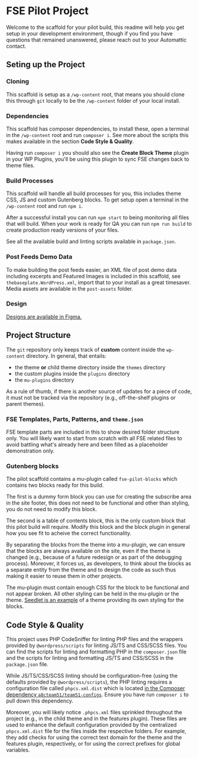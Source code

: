 # FSE Pilot Project

Welcome to the scaffold for your pilot build, this readme will help you get setup in your development environment, though if you find you have questions that remained unanswered, please reach out to your Automattic contact.

## Seting up the Project

### Cloning

This scaffold is setup as a `/wp-content` root, that means you should clone this through `git` locally to be the `/wp-content` folder of your local install.

### Dependencies

This scaffold has composer dependencies, to install these, open a terminal in the `/wp-content` root and run `composer i`. See more about the scripts this makes available in the section **Code Style & Quality**.

Having run `composer i` you should also see the **Create Block Theme** plugin in your WP Plugins, you'll be using this plugin to sync FSE changes back to theme files.

### Build Processes

This scaffold will handle all build processes for you, this includes theme CSS, JS and custom Gutenberg blocks. To get setup open a terminal in the `/wp-content` root and run `npm i`.

After a successful install you can run `npm start` to being monitoring all files that will build. When your work is ready for QA you can run `npm run build` to create production ready versions of your files.

See all the available build and linting scripts available in `package.json`.

### Post Feeds Demo Data

To make building the post feeds easier, an XML file of post demo data including excerpts and Featured Images is included in this scaffold, see `thebaseplate.WordPress.xml`, import that to your install as a great timesaver. Media assets are available in the `post-assets` folder.

### Design

[Designs are available in Figma.](https://www.figma.com/file/eb7htmHX8L9k6od2qICj2k/%F0%9F%9B%A0%EF%B8%8F-FSE-Pilot-Build-Theme?type=design&node-id=1278%3A251&mode=design&t=asAh1ekkPZsSxUPI-1)

## Project Structure

The `git` repository only keeps track of **custom** content inside the `wp-content` directory. In general, that entails:

- the theme **or** child theme directory inside the `themes` directory
- the custom plugins inside the `plugins` directory
- the `mu-plugins` directory

As a rule of thumb, if there is another source of updates for a piece of code, it must not be tracked via the repository (e.g., off-the-shelf plugins or parent themes).

### FSE Templates, Parts, Patterns, and `theme.json`

FSE template parts are included in this to show desired folder structure only. You will likely want to start from scratch with all FSE related files to avoid battling what's already here and been filled as a placeholder demonstration only.

### Gutenberg blocks

The pilot scaffold contains a mu-plugin called `fse-pilot-blocks` which contains two blocks ready for this build. 

The first is a dummy form block you can use for creating the subscribe area in the site footer, this does not need to be functional and other than styling, you do not need to modify this block.

The second is a table of contents block, this is the only custom block that this pilot build will require. Modify this block and the block plugin in general how you see fit to acheive the correct functionality.

By separating the blocks from the theme into a mu-plugin, we can ensure that the blocks are always available on the site, even if the theme is changed (e.g., because of a future redesign or as part of the debugging process). Moreover, it forces us, as developers, to think about the blocks as a separate entity from the theme and to design the code as such thus making it easier to reuse them in other projects.

The mu-plugin must contain enough CSS for the block to be functional and not appear broken. All other styling can be held in the mu-plugin or the theme. [Seedlet is an example](https://github.com/Automattic/themes/tree/trunk/seedlet/assets/sass/blocks) of a theme providing its own styling for the blocks.

## Code Style & Quality

This project uses PHP CodeSniffer for linting PHP files and the wrappers provided by `@wordpress/scripts` for linting JS/TS and CSS/SCSS files. You can find the scripts for linting and formatting PHP in the `composer.json` file and the scripts for linting and formatting JS/TS and CSS/SCSS in the `package.json` file.

While JS/TS/CSS/SCSS linting should be configuration-free (using the defaults provided by `@wordpress/scripts`), the PHP linting requires a configuration file called `phpcs.xml.dist` which is located [in the Composer dependency `a8cteam51/team51-configs`](https://github.com/a8cteam51/team51-configs). Ensure you have run `composer i` to pull down this dependency.

Moreover, you will likely notice `.phpcs.xml` files sprinkled throughout the project (e.g., in the child theme and in the features plugin). These files are used to enhance the default configuration provided by the centralized `phpcs.xml.dist` file for the files inside the respective folders. For example, they add checks for using the correct text domain for the theme and the features plugin, respectively, or for using the correct prefixes for global variables.
